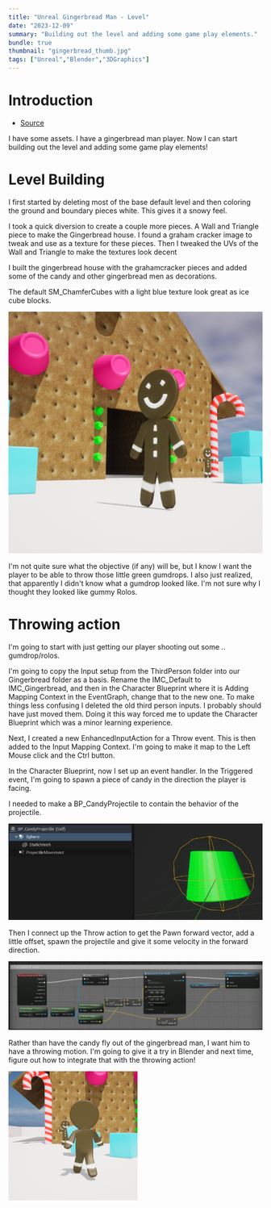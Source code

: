 ```yaml
---
title: "Unreal Gingerbread Man - Level"
date: "2023-12-09"
summary: "Building out the level and adding some game play elements."
bundle: true
thumbnail: "gingerbread_thumb.jpg"
tags: ["Unreal","Blender","3DGraphics"]
---
```

# Introduction
- [Source](https://github.com/Corey255A1/Unreal-GingerbreadMan/)  

I have some assets. I have a gingerbread man player. Now I can start building out the level and adding some game play elements!

# Level Building
I first started by deleting most of the base default level and then coloring the ground and boundary pieces white. This gives it a snowy feel.

I took a quick diversion to create a couple more pieces. A Wall and Triangle piece to make the Gingerbread house. I found a graham cracker image to tweak and use as a texture for these pieces. Then I tweaked the UVs of the Wall and Triangle to make the textures look decent

I built the gingerbread house with the grahamcracker pieces and added some of the candy and other gingerbread men as decorations.

The default SM_ChamferCubes with a light blue texture look great as ice cube blocks.

![Gingerbread Land](gingerbread_land.png)

I'm not quite sure what the objective (if any) will be, but I know I want the player to be able to throw those little green gumdrops. I also just realized, that apparently I didn't know what a gumdrop looked like. I'm not sure why I thought they looked like gummy Rolos.

# Throwing action
I'm going to start with just getting our player shooting out some .. gumdrop/rolos.

I'm going to copy the Input setup from the ThirdPerson folder into our Gingerbread folder as a basis. Rename the IMC_Default to IMC_Gingerbread, and then in the Character Blueprint where it is Adding Mapping Context in the EventGraph, change that to the new one. To make things less confusing I deleted the old third person inputs. I probably should have just moved them. Doing it this way forced me to update the Character Blueprint which was a minor learning experience.

Next, I created a new EnhancedInputAction for a Throw event. This is then added to the Input Mapping Context. I'm going to make it map to the Left Mouse click and the Ctrl button.

In the Character Blueprint, now I set up an event handler. In the Triggered event, I'm going to spawn a piece of candy in the direction the player is facing.

I needed to make a BP_CandyProjectile to contain the behavior of the projectile.

![Candy Projectile](candy_projectile.png)

Then I connect up the Throw action to get the Pawn forward vector, add a little offset, spawn the projectile and give it some velocity in the forward direction.

![Throw Candy](throw_candy.png)

Rather than have the candy fly out of the gingerbread man, I want him to have a throwing motion. I'm going to give it a try in Blender and next time, figure out how to integrate that with the throwing action!

![Gameplay](gameplay.gif)